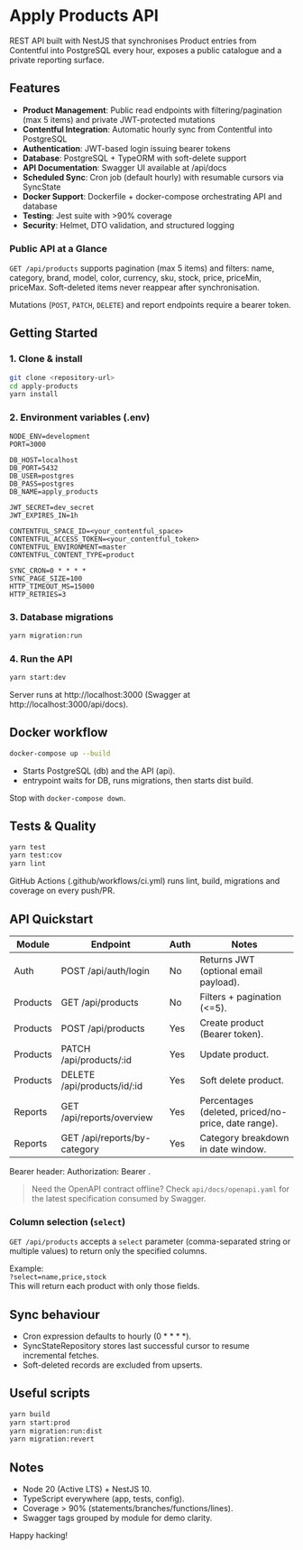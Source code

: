 # Apply Products API

REST API built with NestJS that synchronises Product entries from Contentful into PostgreSQL every hour, exposes a public catalogue and a private reporting surface.

## Features

- **Product Management**: Public read endpoints with filtering/pagination (max 5 items) and private JWT-protected mutations
- **Contentful Integration**: Automatic hourly sync from Contentful into PostgreSQL
- **Authentication**: JWT-based login issuing bearer tokens
- **Database**: PostgreSQL + TypeORM with soft-delete support
- **API Documentation**: Swagger UI available at /api/docs
- **Scheduled Sync**: Cron job (default hourly) with resumable cursors via SyncState
- **Docker Support**: Dockerfile + docker-compose orchestrating API and database
- **Testing**: Jest suite with >90% coverage
- **Security**: Helmet, DTO validation, and structured logging

### Public API at a Glance

`GET /api/products` supports pagination (max 5 items) and filters: name, category, brand, model, color, currency, sku, stock, price, priceMin, priceMax.
Soft-deleted items never reappear after synchronisation.

Mutations (`POST`, `PATCH`, `DELETE`) and report endpoints require a bearer token.

## Getting Started

### 1. Clone & install
```bash
git clone <repository-url>
cd apply-products
yarn install
```

### 2. Environment variables (.env)
```
NODE_ENV=development
PORT=3000

DB_HOST=localhost
DB_PORT=5432
DB_USER=postgres
DB_PASS=postgres
DB_NAME=apply_products

JWT_SECRET=dev_secret
JWT_EXPIRES_IN=1h

CONTENTFUL_SPACE_ID=<your_contentful_space>
CONTENTFUL_ACCESS_TOKEN=<your_contentful_token>
CONTENTFUL_ENVIRONMENT=master
CONTENTFUL_CONTENT_TYPE=product

SYNC_CRON=0 * * * *
SYNC_PAGE_SIZE=100
HTTP_TIMEOUT_MS=15000
HTTP_RETRIES=3
```

### 3. Database migrations
```bash
yarn migration:run
```

### 4. Run the API
```bash
yarn start:dev
```
Server runs at http://localhost:3000 (Swagger at http://localhost:3000/api/docs).

## Docker workflow

```bash
docker-compose up --build
```

- Starts PostgreSQL (db) and the API (api).
- entrypoint waits for DB, runs migrations, then starts dist build.

Stop with `docker-compose down`.

## Tests & Quality

```bash
yarn test
yarn test:cov
yarn lint
```

GitHub Actions (.github/workflows/ci.yml) runs lint, build, migrations and coverage on every push/PR.

## API Quickstart

| Module | Endpoint | Auth | Notes |
|--------|----------|------|-------|
| Auth | POST /api/auth/login | No | Returns JWT (optional email payload). |
| Products | GET /api/products | No | Filters + pagination (<=5). |
| Products | POST /api/products | Yes | Create product (Bearer token). |
| Products | PATCH /api/products/:id | Yes | Update product. |
| Products | DELETE /api/products/id/:id | Yes | Soft delete product. |
| Reports | GET /api/reports/overview | Yes | Percentages (deleted, priced/no-price, date range). |
| Reports | GET /api/reports/by-category | Yes | Category breakdown in date window. |

Bearer header: Authorization: Bearer <token>.

> Need the OpenAPI contract offline? Check `api/docs/openapi.yaml` for the latest specification consumed by Swagger.

### Column selection (`select`)

`GET /api/products` accepts a `select` parameter (comma-separated string or multiple values) to return only the specified columns.  

Example:  
`?select=name,price,stock`  
This will return each product with only those fields.


## Sync behaviour

- Cron expression defaults to hourly (0 * * * *).
- SyncStateRepository stores last successful cursor to resume incremental fetches.
- Soft-deleted records are excluded from upserts.

## Useful scripts

```bash
yarn build
yarn start:prod
yarn migration:run:dist
yarn migration:revert
```

## Notes

- Node 20 (Active LTS) + NestJS 10.
- TypeScript everywhere (app, tests, config).
- Coverage > 90% (statements/branches/functions/lines).
- Swagger tags grouped by module for demo clarity.

Happy hacking!
